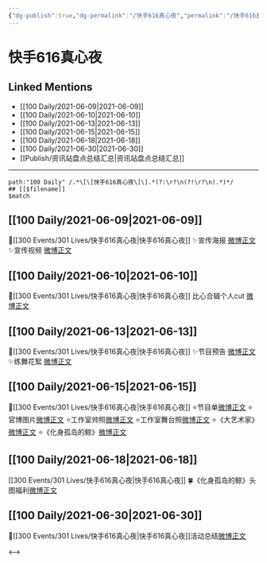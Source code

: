 ```yaml
---
{"dg-publish":true,"dg-permalink":"/快手616真心夜","permalink":"/快手616真心夜/","created":"2023-04-09T21:33:49.523+08:00","updated":"2023-04-10T16:20:44.432+08:00"}
---
```


# 快手616真心夜

## Linked Mentions
- [[100 Daily/2021-06-09\|2021-06-09]]
- [[100 Daily/2021-06-10\|2021-06-10]]
- [[100 Daily/2021-06-13\|2021-06-13]]
- [[100 Daily/2021-06-15\|2021-06-15]]
- [[100 Daily/2021-06-18\|2021-06-18]]
- [[100 Daily/2021-06-30\|2021-06-30]]
- [[Publish/资讯站盘点总结汇总\|资讯站盘点总结汇总]]


---

```expander
path:"100 Daily" /.*\[\[快手616真心夜\]\].*(?:\r?\n(?!\r?\n).*)*/
## [[$filename]]
$match
```
## [[100 Daily/2021-06-09\|2021-06-09]]
🌟[[300 Events/301 Lives/快手616真心夜\|快手616真心夜]]
✨宣传海报 [微博正文](https://m.weibo.cn/6466290670/4646118681740648)
✨宣传视频 [微博正文](https://m.weibo.cn/6466290670/4646139511705465)
## [[100 Daily/2021-06-10\|2021-06-10]]
💫[[300 Events/301 Lives/快手616真心夜\|快手616真心夜]] 比心合辑个人cut [微博正文](https://m.weibo.cn/6466290670/4646587542013848)

## [[100 Daily/2021-06-13\|2021-06-13]]
💫[[300 Events/301 Lives/快手616真心夜\|快手616真心夜]]
✨节目预告 [微博正文](https://m.weibo.cn/6466290670/4647673816419150)
✨练舞花絮 [微博正文](https://m.weibo.cn/6466290670/4647744536581918)
## [[100 Daily/2021-06-15\|2021-06-15]]
💫[[300 Events/301 Lives/快手616真心夜\|快手616真心夜]]
⭐节目单[微博正文](https://m.weibo.cn/6466290670/4648299309564166)
⭐官博图片[微博正文](https://m.weibo.cn/6466290670/4648472706551160)
⭐工作室帅照[微博正文](https://m.weibo.cn/6466290670/4648482173092787)
⭐工作室舞台照[微博正文](https://m.weibo.cn/6466290670/4648487616513658)
⭐《大艺术家》[微博正文](https://m.weibo.cn/6466290670/4648471095939501)
⭐《化身孤岛的鲸》[微博正文](https://m.weibo.cn/6466290670/4648471733473667)
## [[100 Daily/2021-06-18\|2021-06-18]]
[[300 Events/301 Lives/快手616真心夜\|快手616真心夜]]
🍀《化身孤岛的鲸》头图福利[微博正文](https://m.weibo.cn/6466290670/4649424918153455)
## [[100 Daily/2021-06-30\|2021-06-30]]
🌟[[300 Events/301 Lives/快手616真心夜\|快手616真心夜]]活动总结[微博正文](https://weibo.com/detail/4653904555674588)

<-->